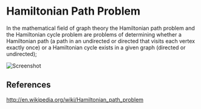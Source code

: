 Hamiltonian Path Problem
========================

  In the mathematical field of graph theory the Hamiltonian path problem and the Hamiltonian cycle problem are problems of
  determining whether a Hamiltonian path (a path in an undirected or directed that visits each vertex exactly once) or a 
  Hamiltonian cycle exists in a given graph (directed or undirected);
   
![Screenshot](http://farm4.staticflickr.com/3880/15187629655_cd0bc83af7_m.jpg)

## References

  http://en.wikipedia.org/wiki/Hamiltonian_path_problem
